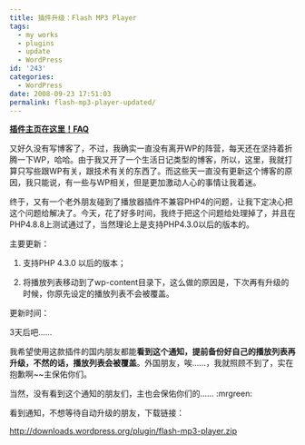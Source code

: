 ```yaml
---
title: 插件升级：Flash MP3 Player
tags:
  - my works
  - plugins
  - update
  - WordPress
id: '243'
categories:
  - WordPress
date: 2008-09-23 17:51:03
permalink: flash-mp3-player-updated/
---
```


**[插件主页在这里！](http://blog.charlestang.org/flash-player-widget.htm)[FAQ](http://blog.charlestang.org/flash-mp3-player-faq.htm)**

又好久没有写博客了，不过，我确实一直没有离开WP的阵营，每天还在坚持着折腾一下WP，哈哈。由于我又开了一个生活日记类型的博客，所以，这里，我就打算只写些跟WP有关，跟技术有关的东西了。而这些天一直没有更新这个博客的原因，我只能说，有一些与WP相关，但是更加激动人心的事情让我着迷。

终于，又有一个老外朋友碰到了播放器插件不兼容PHP4的问题，让我下定决心把这个问题给解决了。今天，花了好多时间，我终于把这个问题给处理掉了，并且在PHP4.8.8上测试通过了，当然理论上是支持PHP4.3.0以后的版本的。
<!-- more -->
主要更新：

1. 支持PHP 4.3.0 以后的版本；

2. 将播放列表移动到了wp-content目录下，这么做的原因是，下次再有升级的时候，你原先设定的播放列表不会被覆盖。

更新时间：

3天后吧……

我希望使用这款插件的国内朋友都能**看到这个通知，提前备份好自己的播放列表再升级，不然的话，播放列表会被覆盖**。外国朋友，唉……，我就照顾不到了，实在抱歉啊~~主保佑你们。

当然，没有看到这个通知的朋友们，主也会保佑你们的…… :mrgreen:

看到通知，不想等待自动升级的朋友，下载链接：

http://downloads.wordpress.org/plugin/flash-mp3-player.zip